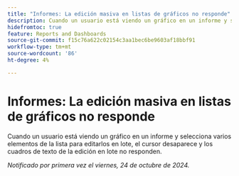 ```yaml
---
title: "Informes: La edición masiva en listas de gráficos no responde"
description: Cuando un usuario está viendo un gráfico en un informe y selecciona varios elementos de la lista para editarlos en lote, el cursor desaparece y los cuadros de texto de la edición en lote no responden.
hidefromtoc: true
feature: Reports and Dashboards
source-git-commit: f15c76a622c02154c3aa1bec6be9603af18bbf91
workflow-type: tm+mt
source-wordcount: '86'
ht-degree: 4%

---
```


# Informes: La edición masiva en listas de gráficos no responde

Cuando un usuario está viendo un gráfico en un informe y selecciona varios elementos de la lista para editarlos en lote, el cursor desaparece y los cuadros de texto de la edición en lote no responden.

_Notificado por primera vez el viernes, 24 de octubre de 2024._
